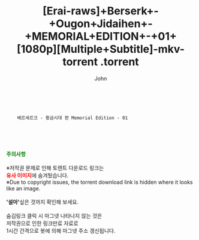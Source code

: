 ﻿---
layout: post
title:  "                   [Erai-raws]+Berserk+-+Ougon+Jidaihen+-+MEMORIAL+EDITION+-+01+[1080p][Multiple+Subtitle]-mkv-torrent                .torrent"
author: John
categories: [ 애니/만화 ]
tags: [  ]
image:  
description: "                   [Erai-raws]+Berserk+-+Ougon+Jidaihen+-+MEMORIAL+EDITION+-+01+[1080p][Multiple+Subtitle]-mkv-torrent                 torrent 정보 공유"
toc: true
toc_sticky: true
---

<br>

        베르세르크 - 황금시대 편 Memorial Edition - 01  
    
<br><br><br>
<p data-ke-size="size16"><b><span style="color: green;">주의사항</span></b><br /><br />※저작권 문제로 인해 토렌트 다운로드 링크는<br /><b><span style="color: red;">유사 이미지</span></b>에 숨겨뒀습니다.<br />※Due to copyright issues, the torrent download link is hidden where it looks like an image.<br /><br /><b>'설마'</b>싶은 것까지 확인해 보세요.<br /><br />숨김링크 클릭 시 마그넷 나타나지 않는 것은<br />저작권으로 인한 링크만료 자료로<br />1시간 간격으로 봇에 의해 마그넷 주소 갱신됩니다.</p>
